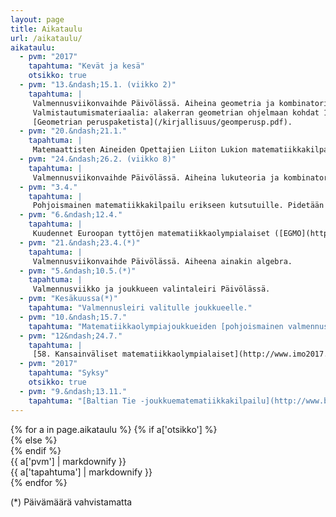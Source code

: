 ```yaml
---
layout: page
title: Aikataulu
url: /aikataulu/
aikataulu:
  - pvm: "2017"
    tapahtuma: "Kevät ja kesä"
    otsikko: true
  - pvm: "13.&ndash;15.1. (viikko 2)"
    tapahtuma: |
     Valmennusviikonvaihde Päivölässä. Aiheina geometria ja kombinatoriikka.
     Valmistautumismateriaalia: alakerran geometrian ohjelmaan kohdat 1&ndash;6, 7, 10, 13, 14, 17, ja 18
     [Geometrian peruspaketista](/kirjallisuus/geomperusp.pdf).
  - pvm: "20.&ndash;21.1."
    tapahtuma: |
     Matemaattisten Aineiden Opettajien Liiton Lukion matematiikkakilpailun ja Peruskoulun matematiikkakilpailun loppukilpailut Helsingissä.
  - pvm: "24.&ndash;26.2. (viikko 8)"
    tapahtuma: |
     Valmennusviikonvaihde Päivölässä. Aiheina lukuteoria ja kombinatoriikka.
  - pvm: "3.4."
    tapahtuma: |
     Pohjoismainen matematiikkakilpailu erikseen kutsutuille. Pidetään kilpailijoiden kouluissa.
  - pvm: "6.&ndash;12.4."
    tapahtuma: |
     Kuudennet Euroopan tyttöjen matematiikkaolympialaiset ([EGMO](https://www.egmo2017.ch/)) Z&uuml;richissä.
  - pvm: "21.&ndash;23.4.(*)"
    tapahtuma: |
     Valmennusviikonvaihde Päivölässä. Aiheena ainakin algebra.
  - pvm: "5.&ndash;10.5.(*)"
    tapahtuma: |
     Valmennusviikko ja joukkueen valintaleiri Päivölässä.
  - pvm: "Kesäkuussa(*)"
    tapahtuma: "Valmennusleiri valitulle joukkueelle."
  - pvm: "10.&ndash;15.7."
    tapahtuma: "Matematiikkaolympiajoukkueiden [pohjoismainen valmennusleiri](http://www.georgmohr.dk/soroe.html) Sorøssä Tanskassa."
  - pvm: "12&ndash;24.7."
    tapahtuma: |
     [58. Kansainväliset matematiikkaolympialaiset](http://www.imo2017.org.br) Rio de Janeirossa.
  - pvm: "2017"
    tapahtuma: "Syksy"
    otsikko: true
  - pvm: "9.&ndash;13.11."
    tapahtuma: "[Baltian Tie -joukkuematematiikkakilpailu](http://www.balticway17.dk/) Sorøssä Tanskassa."
---
```

<div class="list-group">
{% for a in page.aikataulu %}
{% if a['otsikko'] %}<div class="list-group-item-info row">{% else %}<div class="list-group-item row">{% endif %}
<div class="col-sm-3">{{ a['pvm'] | markdownify }}</div>
<div class="col-sm-9">{{ a['tapahtuma'] | markdownify }}</div>
</div>
{% endfor %}
<p>(*) Päivämäärä vahvistamatta</p>
</div>
